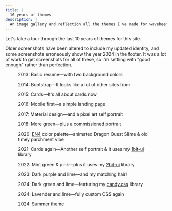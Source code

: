 ```yaml
---
title: |
  10 years of themes
description: |
  An image gallery and reflection all the themes I've made for wavebeem.com
---
```


Let's take a tour through the last 10 years of themes for this site.

Older screenshots have been altered to include my updated identity, and some screenshots erroneously show the year 2024 in the footer. It was a lot of work to get screenshots for all of these, so I'm settling with "good enough" rather than perfection.

<figure>
  <figcaption>
    2013: Basic resume&mdash;with two background colors
  </figcaption>
  <a href="/static/img/theme-history/site2013.webp">
    <img loading="lazy" src="/static/img/theme-history/site2013.webp" alt="">
  </a>
</figure>

<figure>
  <figcaption>
    2014: Bootstrap&mdash;It looks like a lot of other sites from
  </figcaption>
  <a href="/static/img/theme-history/site2014.webp">
    <img loading="lazy" src="/static/img/theme-history/site2014.webp" alt="">
  </a>
</figure>

<figure>
  <figcaption>
    2015: Cards&mdash;It's all about cards now
  </figcaption>
  <a href="/static/img/theme-history/site2015.webp">
    <img loading="lazy" src="/static/img/theme-history/site2015.webp" alt="">
  </a>
</figure>

<figure>
  <figcaption>
    2016: Mobile first&mdash;a simple landing page
  </figcaption>
  <a href="/static/img/theme-history/site2016.webp">
    <img loading="lazy" src="/static/img/theme-history/site2016.webp" alt="">
  </a>
</figure>

<figure>
  <figcaption>
    2017: Material design&mdash;and a pixel art self portrait
  </figcaption>
  <a href="/static/img/theme-history/site2017.webp">
    <img loading="lazy" src="/static/img/theme-history/site2017.webp" alt="">
  </a>
</figure>

<figure>
  <figcaption>
    2018: More green&mdash;plus a commissioned portrait
  </figcaption>
  <a href="/static/img/theme-history/site2018.webp">
    <img loading="lazy" src="/static/img/theme-history/site2018.webp" alt="">
  </a>
</figure>

<figure>
  <figcaption>
    2020: <a href="https://lospec.com/palette-list/en4">EN4</a> color palette&mdash;animated Dragon Quest Slime &amp; old timey parchment vibe
  </figcaption>
  <a href="/static/img/theme-history/site2020.webp">
    <img loading="lazy" src="/static/img/theme-history/site2020.webp" alt="">
  </a>
</figure>

<figure>
  <figcaption>
    2021: Cards again&mdash;Another self portrait &amp; it uses my <a href="https://1bit-ui.wavebeem.com">1bit-ui</a> library
  </figcaption>
  <a href="/static/img/theme-history/site2021.webp">
    <img loading="lazy" src="/static/img/theme-history/site2021.webp" alt="">
  </a>
</figure>

<figure>
  <figcaption>
    2022: Mint green &amp; pink&mdash;plus it uses my <a href="https://2bit-ui.wavebeem.com">2bit-ui</a> library
  </figcaption>
  <a href="/static/img/theme-history/site2022.webp">
    <img loading="lazy" src="/static/img/theme-history/site2022.webp" alt="">
  </a>
</figure>

<figure>
  <figcaption>
    2023: Dark purple and lime&mdash;and my matching hair!
  </figcaption>
  <a href="/static/img/theme-history/site2023.webp">
    <img loading="lazy" src="/static/img/theme-history/site2023.webp" alt="">
  </a>
</figure>

<figure>
  <figcaption>
    2024: Dark green and lime&mdash;featuring my <a href="https://candy.wavebeem.com">candy.css</a> library
  </figcaption>
  <a href="/static/img/theme-history/site2024a.webp">
    <img loading="lazy" src="/static/img/theme-history/site2024a.webp" alt="">
  </a>
</figure>

<figure>
  <figcaption>
    2024: Lavender and lime&mdash;fully custom CSS again
  </figcaption>
  <a href="/static/img/theme-history/site2024b.webp">
    <img loading="lazy" src="/static/img/theme-history/site2024b.webp" alt="">
  </a>
</figure>

<figure>
  <figcaption>
    2024: Summer theme
  </figcaption>
  <a href="/static/img/theme-history/site2024c.webp">
    <img loading="lazy" src="/static/img/theme-history/site2024c.webp" alt="">
  </a>
</figure>
